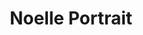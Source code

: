 ---
title: Noelle Portrait
categories: ['portrait']
contributors: terri and noelle
excerpt:
images:
    - noelle-portrait-web.jpg
featured: true
featured_order: 8
---
